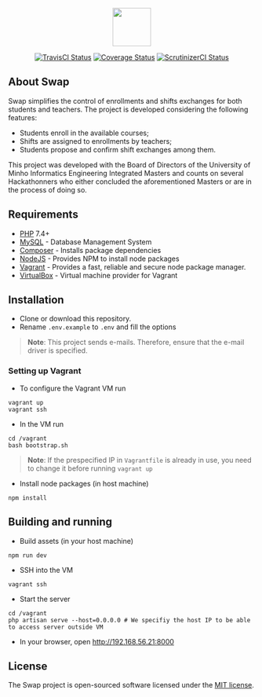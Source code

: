 <p align="center">
    <img src="http://i.imgur.com/EwYWc4Q.png" height="78">
</p>

<p align="center">
    <a href="https://travis-ci.org/Hackathonners/swap?branch=develop"><img src="https://travis-ci.org/Hackathonners/swap.svg?branch=develop" alt="TravisCI Status"></a>
    <a href='https://coveralls.io/github/Hackathonners/swap?branch=develop'><img src='https://coveralls.io/repos/github/Hackathonners/swap/badge.svg?branch=develop' alt='Coverage Status' /></a>
    <a href="https://scrutinizer-ci.com/g/Hackathonners/swap/"><img src="https://scrutinizer-ci.com/g/Hackathonners/swap/badges/quality-score.png" alt="ScrutinizerCI Status"></a>
</p>

## About Swap

Swap simplifies the control of enrollments and shifts exchanges for both students and teachers. The project is developed considering the following features:

- Students enroll in the available courses;
- Shifts are assigned to enrollments by teachers;
- Students propose and confirm shift exchanges among them.

This project was developed with the Board of Directors of the University of Minho Informatics Engineering Integrated Masters  and counts on several Hackathonners who either concluded the aforementioned Masters or are in the process of doing so.

## Requirements

- [PHP](http://php.net/) 7.4+
- [MySQL](https://www.mysql.com/) - Database Management System
- [Composer](https://getcomposer.org/) - Installs package dependencies
- [NodeJS](https://nodejs.org/en/) - Provides NPM to install node packages
- [Vagrant](https://vagrantup.com) - Provides a fast, reliable and secure node package manager.
- [VirtualBox](https://www.virtualbox.org/) - Virtual machine provider for Vagrant

## Installation

- Clone or download this repository.
- Rename `.env.example` to `.env` and fill the options
> **Note**: This project sends e-mails. Therefore, ensure that the e-mail driver is specified.

### Setting up Vagrant

- To configure the Vagrant VM run 
```
vagrant up
vagrant ssh
```

- In the VM run
```
cd /vagrant
bash bootstrap.sh
```

> **Note**: If the prespecified IP in ```Vagrantfile``` is already in use, you need to change it before running ```vagrant up```

- Install node packages (in host machine)
```
npm install
```


## Building and running

- Build assets (in your host machine)
```
npm run dev
```

- SSH into the VM
```
vagrant ssh
```

- Start the server
```
cd /vagrant
php artisan serve --host=0.0.0.0 # We specifiy the host IP to be able to access server outside VM
```

- In your browser, open http://192.168.56.21:8000 
## License
The Swap project is open-sourced software licensed under the [MIT license](http://opensource.org/licenses/MIT).
